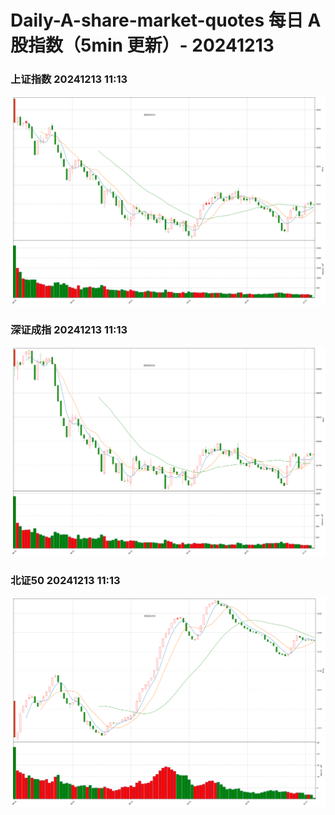 
# Daily-A-share-market-quotes 每日 A 股指数（5min 更新）- 20241213

### 上证指数 20241213 11:13
![](./fig/2024/12/20241213-sh000001.png)

### 深证成指 20241213 11:13
![](./fig/2024/12/20241213-sz399001.png)

### 北证50 20241213 11:13
![](./fig/2024/12/20241213-bj899050.png)
